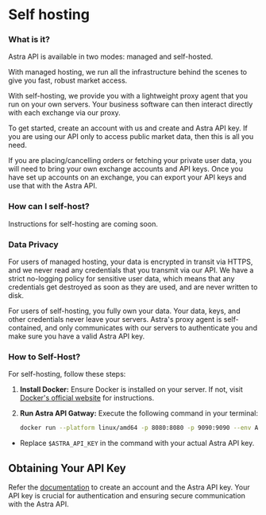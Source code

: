 # Self hosting

### What is it?

Astra API is available in two modes: managed and self-hosted.

With managed hosting, we run all the infrastructure behind the scenes to give you fast, robust market access.

With self-hosting, we provide you with a lightweight proxy agent that you run on your own servers. Your business software can then interact directly with each exchange via our proxy.

To get started, create an account with us and create and Astra API key. If you are using our API only to access public market data, then this is all you need.

If you are placing/cancelling orders or fetching your private user data, you will need to bring your own exchange accounts and API keys. Once you have set up accounts on an exchange, you can export your API keys and use that with the Astra API.

### How can I self-host?

Instructions for self-hosting are coming soon.

### Data Privacy

For users of managed hosting, your data is encrypted in transit via HTTPS, and we never read any credentials that you transmit via our API. We have a strict no-logging policy for sensitive user data, which means that any credentials get destroyed as soon as they are used, and are never written to disk.

For users of self-hosting, you fully own your data. Your data, keys, and other credentials never leave your servers. Astra's proxy agent is self-contained, and only communicates with our servers to authenticate you and make sure you have a valid Astra API key.

### How to Self-Host?

For self-hosting, follow these steps:

1. **Install Docker:**
   Ensure Docker is installed on your server. If not, visit [Docker's official website](https://docs.docker.com/get-docker/) for instructions.

2. **Run Astra API Gatway:**
   Execute the following command in your terminal:

   ```bash
   docker run --platform linux/amd64 -p 8080:8080 -p 9090:9090 --env ASTRA_API_KEY=$ASTRA_API_KEY --name gateway -t docker.io/astraimages/gateway:v0.0.1-alpha

   ```

- Replace `$ASTRA_API_KEY` in the command with your actual Astra API key.

## Obtaining Your API Key

Refer the [documentation](#getting-started) to create an account and the Astra API key. Your API key is crucial for authentication and ensuring secure communication with the Astra API.
